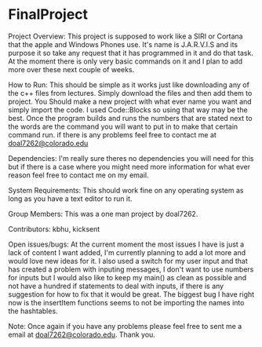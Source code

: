 # FinalProject

Project Overview:
  This project is supposed to work like a SIRI or Cortana that the apple and Windows Phones use. It's name is J.A.R.V.I.S and its purpose it so take any request that it has programmed in it and do that task. At the moment there is only very basic commands on it and I plan to add more over these next couple of weeks.
  
How to Run:
  This should be simple as it works just like downloading any of the c++ files from lectures. Simply download the files and then add them to project. You Should make a new project with what ever name you want and simply import the code. I used Code::Blocks so using that way may be the best. Once the program builds and runs the numbers that are stated next to the words are the command you will want to put in to make that certain command run. if there is any problems feel free to contact me at doal7262@colorado.edu
  
Dependencies:
  I'm really sure theres no dependencies you will need for this but if there is a case where you might need more information for what ever reason feel free to contact me on my email.
  
System Requirements: 
  This should work fine on any operating system as long as you have a text editor to run it.
  
Group Members:
  This was a one man project by doal7262.
  
Contributors:
  kbhu, kicksent
  
Open issues/bugs:
  At the current moment the most issues I have is just a lack of content I want added, I'm currently planning to add a lot more and would love new ideas for it. I also used a switch for my user input and that has created a problem with inputing messages, I don't want to use numbers for inputs but I would also like to keep my main() as clean as possible and not have a hundred if statements to deal with inputs, if there is any suggestion for how to fix that it would be great. The biggest bug I have right now is the insertItem functions seems to not be importing the names into the hashtables. 
  
Note: Once again if you have any problems please feel free to sent me a email at doal7262@colorado.edu. Thank you.
